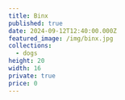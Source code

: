 ```yaml
---
title: Binx
published: true
date: 2024-09-12T12:40:00.000Z
featured_image: /img/binx.jpg
collections:
  - dogs
height: 20
width: 16
private: true
price: 0
---
```

